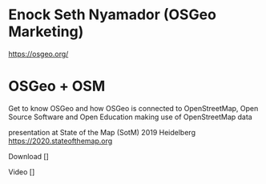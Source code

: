 # Enock Seth Nyamador (OSGeo Marketing) 
https://osgeo.org/


# OSGeo + OSM
Get to know OSGeo and how OSGeo is connected to OpenStreetMap, Open Source Software and Open Education making use of OpenStreetMap data

presentation at State of the Map (SotM) 2019 Heidelberg
https://2020.stateofthemap.org
 
Download
[]

Video
[]
